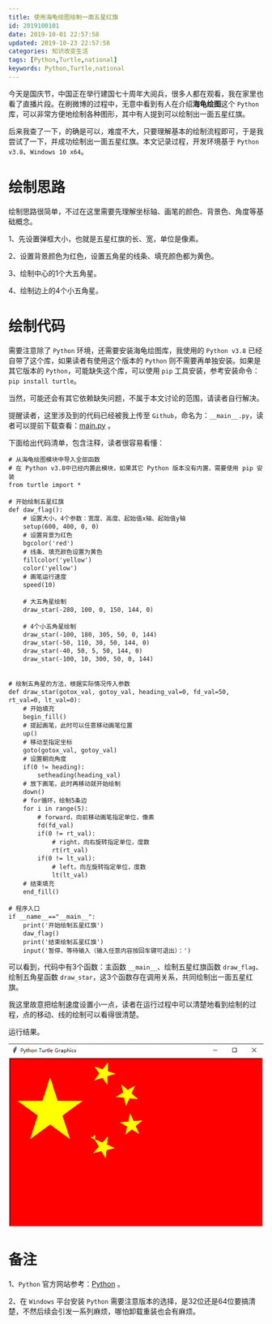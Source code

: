 ```yaml
---
title: 使用海龟绘图绘制一面五星红旗
id: 2019100101
date: 2019-10-01 22:57:58
updated: 2019-10-23 22:57:58
categories: 知识改变生活
tags: [Python,Turtle,national]
keywords: Python,Turtle,national
---
```



今天是国庆节，中国正在举行建国七十周年大阅兵，很多人都在观看，我在家里也看了直播片段。在刷微博的过程中，无意中看到有人在介绍**海龟绘图**这个 `Python` 库，可以非常方便地绘制各种图形，其中有人提到可以绘制出一面五星红旗。

后来我查了一下，的确是可以，难度不大，只要理解基本的绘制流程即可，于是我尝试了一下，并成功绘制出一面五星红旗。本文记录过程，开发环境基于 `Python v3.8`、`Windows 10 x64`。


<!-- more -->


# 绘制思路


绘制思路很简单，不过在这里需要先理解坐标轴、画笔的颜色、背景色、角度等基础概念。

1、先设置弹框大小，也就是五星红旗的长、宽，单位是像素。

2、设置背景颜色为红色，设置五角星的线条、填充颜色都为黄色。

3、绘制中心的1个大五角星。

4、绘制边上的4个小五角星。


# 绘制代码


需要注意除了 `Python` 环境，还需要安装海龟绘图库，我使用的 `Python v3.8` 已经自带了这个库，如果读者有使用这个版本的 `Python` 则不需要再单独安装。如果是其它版本的 `Python`，可能缺失这个库，可以使用 `pip` 工具安装，参考安装命令：`pip install turtle`。

当然，可能还会有其它依赖缺失问题，不属于本文讨论的范围，请读者自行解决。

提醒读者，这里涉及到的代码已经被我上传至 `Github`，命名为：`__main__.py`，读者可以提前下载查看：[main.py](https://github.com/iplaypi/iplaypipython/blob/master/iplaypipython/20191001/__main__.py) 。

下面给出代码清单，包含注释，读者很容易看懂：

```
# 从海龟绘图模块中导入全部函数
# 在 Python v3.8中已经内置此模块，如果其它 Python 版本没有内置，需要使用 pip 安装
from turtle import *

# 开始绘制五星红旗
def daw_flag():
    # 设置大小，4个参数：宽度、高度、起始值x轴、起始值y轴
    setup(600, 400, 0, 0)
    # 设置背景为红色
    bgcolor('red')
    # 线条、填充颜色设置为黄色
    fillcolor('yellow')
    color('yellow')
    # 画笔运行速度
    speed(10)

    # 大五角星绘制
    draw_star(-280, 100, 0, 150, 144, 0)

    # 4个小五角星绘制
    draw_star(-100, 180, 305, 50, 0, 144)
    draw_star(-50, 110, 30, 50, 144, 0)
    draw_star(-40, 50, 5, 50, 144, 0)
    draw_star(-100, 10, 300, 50, 0, 144)
    

# 绘制五角星的方法，根据实际情况传入参数
def draw_star(gotox_val, gotoy_val, heading_val=0, fd_val=50, rt_val=0, lt_val=0):
    # 开始填充
    begin_fill()
    # 提起画笔，此时可以任意移动画笔位置
    up()
    # 移动至指定坐标
    goto(gotox_val, gotoy_val)
    # 设置朝向角度
    if(0 != heading):
        setheading(heading_val)
    # 放下画笔，此时再移动就开始绘制
    down()
    # for循环，绘制5条边
    for i in range(5):
        # forward，向前移动画笔指定单位，像素
        fd(fd_val)
        if(0 != rt_val):
            # right，向右旋转指定单位，度数
            rt(rt_val)
        if(0 != lt_val):
            # left，向左旋转指定单位，度数
            lt(lt_val)
    # 结束填充
    end_fill()

# 程序入口
if __name__=="__main__":
    print('开始绘制五星红旗')
    daw_flag()
    print('结束绘制五星红旗')
    input('暂停，等待输入（输入任意内容按回车键可退出）：')

```

可以看到，代码中有3个函数：主函数 `__main__`、绘制五星红旗函数 `draw_flag`、绘制五角星函数 `draw_star`，这3个函数存在调用关系，共同绘制出一面五星红旗。

我这里故意把绘制速度设置小一点，读者在运行过程中可以清楚地看到绘制的过程，点的移动、线的绘制可以看得很清楚。

运行结果。

![运行结果](https://raw.githubusercontent.com/iplaypi/img-playpi/master/img/2019/20191031005634.png "运行结果")


# 备注


1、`Python` 官方网站参考：[Python](https://www.python.org) 。

2、在 `Windows` 平台安装 `Python` 需要注意版本的选择，是32位还是64位要搞清楚，不然后续会引发一系列麻烦，哪怕卸载重装也会有麻烦。

